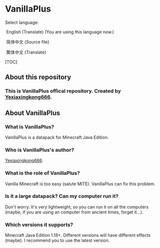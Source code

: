 # VanillaPlus

Select language:

​	English (Translate) (You are using this language now.)

​	简体中文 (Source file)

​	繁体中文 (Translate)

[TOC]

## About this repository

### This is VanillaPlus offical repository. Created by [Yexiaxingkong666](https://github.com/yexiaxingkong666/).

## About VanillaPlus

### What is VanillaPlus?

VanillaPlus is a datapack for Minecraft Java Edition.

### Who is VanillaPlus's author?

[Yexiaxingkong666](https://github.com/yexiaxingkong666/).

### What is the role of VanillaPlus?

Vanilla Minecraft is too easy (salute MITE). VanillaPlus can fix this problem. 

### Is it a large datapack? Can my computer run it?

Don't worry. It's very lightweight, so you can run it on all the computers (maybe, if you are using an computer from ancient times, forget it...).

### Which versions it supports?

Minecraft Java Edition 1.18+. Different versions will have different effects (maybe). I recommend you to use the latest version.
